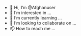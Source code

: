 - 👋 Hi, I’m @Afghanuser
- 👀 I’m interested in ...
- 🌱 I’m currently learning ...
- 💞️ I’m looking to collaborate on ...
- 📫 How to reach me ...

<!---
Afghanuser/Afghanuser is a ✨ special ✨ repository because its `README.md` (this file) appears on your GitHub profile.
You can click the Preview link to take a look at your changes.
--->
